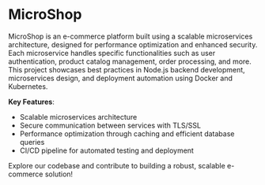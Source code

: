 # MicroShop
MicroShop is an e-commerce platform built using a scalable microservices architecture, designed for performance optimization and enhanced security. Each microservice handles specific functionalities such as user authentication, product catalog management, order processing, and more. This project showcases best practices in Node.js backend development, microservices design, and deployment automation using Docker and Kubernetes.

**Key Features**:

* Scalable microservices architecture
* Secure communication between services with TLS/SSL
* Performance optimization through caching and efficient database queries
* CI/CD pipeline for automated testing and deployment

Explore our codebase and contribute to building a robust, scalable e-commerce solution!
